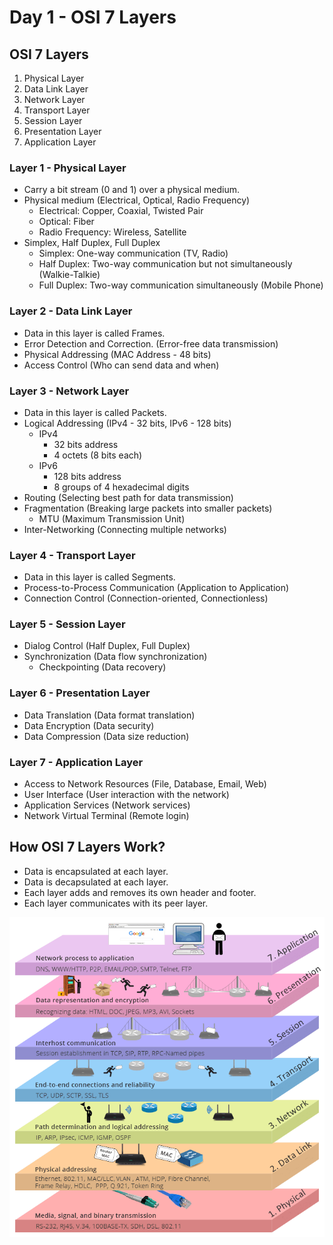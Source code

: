 # Day 1 - OSI 7 Layers

## OSI 7 Layers
1. Physical Layer
2. Data Link Layer
3. Network Layer
4. Transport Layer
5. Session Layer
6. Presentation Layer
7. Application Layer

### Layer 1 - Physical Layer
- Carry a bit stream (0 and 1) over a physical medium.
- Physical medium (Electrical, Optical, Radio Frequency)
  - Electrical: Copper, Coaxial, Twisted Pair
  - Optical: Fiber
  - Radio Frequency: Wireless, Satellite
- Simplex, Half Duplex, Full Duplex
  - Simplex: One-way communication (TV, Radio)
  - Half Duplex: Two-way communication but not simultaneously (Walkie-Talkie)
  - Full Duplex: Two-way communication simultaneously (Mobile Phone)

### Layer 2 - Data Link Layer
- Data in this layer is called Frames.
- Error Detection and Correction. (Error-free data transmission)
- Physical Addressing (MAC Address - 48 bits)
- Access Control (Who can send data and when)

### Layer 3 - Network Layer
- Data in this layer is called Packets.
- Logical Addressing (IPv4 - 32 bits, IPv6 - 128 bits)
  - IPv4
    - 32 bits address
    - 4 octets (8 bits each)
  - IPv6
    - 128 bits address
    - 8 groups of 4 hexadecimal digits
- Routing (Selecting best path for data transmission)
- Fragmentation (Breaking large packets into smaller packets)
  - MTU (Maximum Transmission Unit)
- Inter-Networking (Connecting multiple networks)

### Layer 4 - Transport Layer
- Data in this layer is called Segments.
- Process-to-Process Communication (Application to Application)
- Connection Control (Connection-oriented, Connectionless)

### Layer 5 - Session Layer
- Dialog Control (Half Duplex, Full Duplex)
- Synchronization (Data flow synchronization)
  - Checkpointing (Data recovery)

### Layer 6 - Presentation Layer
- Data Translation (Data format translation)
- Data Encryption (Data security)
- Data Compression (Data size reduction)

### Layer 7 - Application Layer
- Access to Network Resources (File, Database, Email, Web)
- User Interface (User interaction with the network)
- Application Services (Network services)
- Network Virtual Terminal (Remote login)

## How OSI 7 Layers Work?
- Data is encapsulated at each layer.
- Data is decapsulated at each layer.
- Each layer adds and removes its own header and footer.
- Each layer communicates with its peer layer.

![OSI 7 Layers](images/osi_7_layers.png 'OSI 7 Layers')
